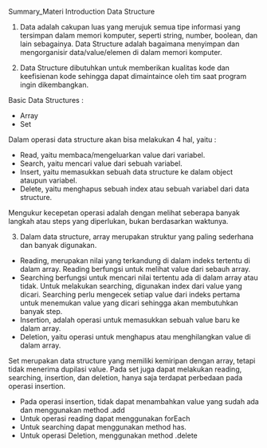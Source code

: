 Summary_Materi Introduction Data Structure

1. Data adalah cakupan luas yang merujuk semua tipe informasi yang tersimpan dalam memori komputer, seperti string, number, boolean, dan lain sebagainya. Data Structure adalah bagaimana menyimpan dan mengorganisir data/value/elemen di dalam memori komputer.

2. Data Structure dibutuhkan untuk memberikan kualitas kode dan keefisienan kode sehingga dapat dimaintaince oleh tim saat program ingin dikembangkan.

Basic Data Structures :
- Array
- Set

Dalam operasi data structure akan bisa melakukan 4 hal, yaitu :
- Read, yaitu membaca/mengeluarkan value dari variabel.
- Search, yaitu mencari value dari sebuah variabel.
- Insert, yaitu memasukkan sebuah data structure ke dalam object ataupun variabel.
- Delete, yaitu menghapus sebuah index atau sebuah variabel dari data structure.

Mengukur kecepetan operasi adalah dengan melihat seberapa banyak langkah atau steps yang diperlukan, bukan berdasarkan waktunya.

3. Dalam data structure, array merupakan struktur yang paling sederhana dan banyak digunakan.

- Reading, merupakan nilai yang terkandung di dalam indeks tertentu di dalam array. Reading berfungsi untuk melihat value dari sebauh array.
- Searching berfungsi untuk mencari nilai tertentu ada di dalam array atau tidak. Untuk melakukan searching, digunakan index dari value yang dicari. Searching perlu mengecek setiap value dari indeks pertama untuk menemukan value yang dicari sehingga akan membutuhkan banyak step. 
- Insertion, adalah operasi untuk memasukkan sebuah value baru ke dalam array. 
- Deletion, yaitu operasi untuk menghapus atau menghilangkan value di dalam array.

Set merupakan data structure yang memiliki kemiripan dengan array, tetapi tidak menerima dupilasi value. Pada set juga dapat melakukan reading, searching, insertion, dan deletion, hanya saja terdapat perbedaan pada operasi insertion.

- Pada operasi insertion, tidak dapat menambahkan value yang sudah ada dan menggunakan method .add
- Untuk operasi reading dapat menggunakan forEach
- Untuk searching dapat menggunakan method has.
- Untuk operasi Deletion, menggunakan method .delete